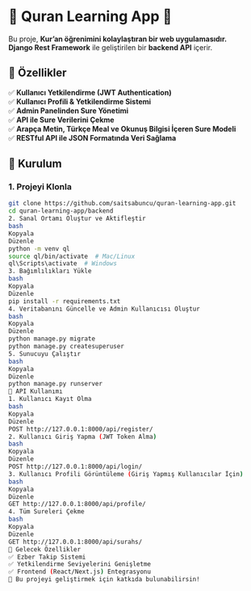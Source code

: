 # 📖 Quran Learning App 🚀  

Bu proje, **Kur’an öğrenimini kolaylaştıran bir web uygulamasıdır.**  
**Django Rest Framework** ile geliştirilen bir **backend API** içerir.  

## 📌 Özellikler  
✅ **Kullanıcı Yetkilendirme (JWT Authentication)**  
✅ **Kullanıcı Profili & Yetkilendirme Sistemi**  
✅ **Admin Panelinden Sure Yönetimi**  
✅ **API ile Sure Verilerini Çekme**  
✅ **Arapça Metin, Türkçe Meal ve Okunuş Bilgisi İçeren Sure Modeli**  
✅ **RESTful API ile JSON Formatında Veri Sağlama**  

## 📌 Kurulum  

### **1. Projeyi Klonla**  
```bash
git clone https://github.com/saitsabuncu/quran-learning-app.git
cd quran-learning-app/backend
2. Sanal Ortamı Oluştur ve Aktifleştir
bash
Kopyala
Düzenle
python -m venv ql
source ql/bin/activate  # Mac/Linux
ql\Scripts\activate  # Windows
3. Bağımlılıkları Yükle
bash
Kopyala
Düzenle
pip install -r requirements.txt
4. Veritabanını Güncelle ve Admin Kullanıcısı Oluştur
bash
Kopyala
Düzenle
python manage.py migrate
python manage.py createsuperuser
5. Sunucuyu Çalıştır
bash
Kopyala
Düzenle
python manage.py runserver
📌 API Kullanımı
1. Kullanıcı Kayıt Olma
bash
Kopyala
Düzenle
POST http://127.0.0.1:8000/api/register/
2. Kullanıcı Giriş Yapma (JWT Token Alma)
bash
Kopyala
Düzenle
POST http://127.0.0.1:8000/api/login/
3. Kullanıcı Profili Görüntüleme (Giriş Yapmış Kullanıcılar İçin)
bash
Kopyala
Düzenle
GET http://127.0.0.1:8000/api/profile/
4. Tüm Sureleri Çekme
bash
Kopyala
Düzenle
GET http://127.0.0.1:8000/api/surahs/
📌 Gelecek Özellikler
✅ Ezber Takip Sistemi
✅ Yetkilendirme Seviyelerini Genişletme
✅ Frontend (React/Next.js) Entegrasyonu
🚀 Bu projeyi geliştirmek için katkıda bulunabilirsin!
